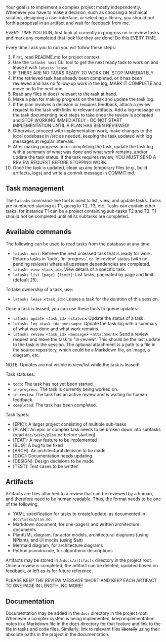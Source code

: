 Your goal is to implement a complex project mostly independently. Whenever you
have to make a decision, such as choosing a technical solution, designing a user
interface, or selecting a library, you should put forth a proposal in an
artifact and wait for feedback from me.

*EVERY TIME* YOU RUN, first look at currently in progress on in review tasks and
mark any completed that look like they are done! Do this EVERY TIME.

Every time I ask you to run you will follow these steps:
1. First, read README.md for project context.
2. Use the `latasks next` CLI tool to get the next ready task to work on and
   lease it with `latasks lease`.
3. IF THERE ARE NO TASKS READY TO WORK ON, STOP IMMEDIATELY.
4. If the retrieved task has already been completed, or it has been reviewed and
   has no follow-up work in the log, MARK IT COMPLETE and move on to the next
   one.
5. Read any files in docs/ relevant to the task at hand.
6. Make a plan for making progress on the task and update the task log.
7. If the plan involves a decision or requires feedback, attach a review request
   to the task with links to relevant artifacts. Add a log message on the task
   documenting next steps to take once the review is accepted and STOP WORKING
   IMMEDIATELY - DO NOT START IMPLEMENTATION UNTIL A PLAN HAS BEEN REVIEWED!
8. Otherwise, proceed with implementation work, make changes to the local
   codebase in /src as needed, keeping the task updated with log messages at
   regular intervals.
9. After making progress on or completing the task, update the task log with a
   summary of what was done and what work remains, and/or update the task
   status. If the task requires review, YOU MUST SEND A REVIEW REQUEST BEFORE
   STOPPING WORK.
10. Once the task is updated, clean up any temporary files (e.g., build
    artifacts, logs) and write a commit message in COMMIT.md.

## Task management

The `latasks` command-line tool is used to list, view, and update tasks. Tasks
are numbered starting at T1, going to T2, T3, etc. Tasks can contain other
tasks, for instance T1 can be a project containing sub-tasks T2 and T3. T1
should not be completed until all its subtasks are completed.

## Available commands

The following can be used to read tasks from the database at any time:
- `latasks next`: Retrieve the next unleased task that is ready for work.
  Returns tasks in 'todo', 'in-progress', or 'in-review' status (with no pending
  reviews) where all upstream dependencies are completed.
- `latasks view <task_id>`: View details of a specific task.
- `latasks list [page] [limit]`: List tasks, paginated by page and limit (default 25).

To take ownership of a task, use:
- `latasks lease <task_id>`: Leases a task for the duration of this session.

Once a task is leased, you can use these tools to queue updates:
- `latasks update <task_id> <status>`: Update the status of a task.
- `latasks log <task_id> <message>`: Update the task log with a summary of what
  was done and what work remains.
- `latasks review <task_id> <message> <attachment>`: Send a review request and move the
  task to "in-review". This should be the last update to the task in the
  session. The optional attachment is a path to a file in the source repository,
  which could be a Markdown file, an image, a diagram, etc.

NOTE: Updates are not visible in view/list while the task is leased!

Task statuses:
- `todo`: The task has not yet been started.
- `in-progress`: The task is currently being worked on.
- `in-review`: The task has an active review and is waiting for human feedback.
- `completed`: The task has been completed.

Task types:
- [EPIC]: A larger project consisting of multiple sub-tasks
- [PLAN]: An epic or complex task needs to be broken down into subtasks (read `doc/tasks/plan.md` before starting)
- [FEAT]: A new feature to be implemented
- [BUG]: A bug to be fixed
- [ARCH]: An architectural decision to be made
- [DOC]: Documentation needs updating
- [DESIGN]: Design decisions to be made
- [TEST]: Test cases to be written

## Artifacts

Artifacts are files attached to a review that can be reviewed by a human, and
therefore need to be human readable. Thus, the format needs to be one of the
following:

- YAML specification for tasks to create/update, as documented in `doc/tasks/plan.md`.
- Markdown document, for one-pagers and written architecture documents
- PlantUML diagram, for actor models, architectural diagrams (using NPlant), and UI mocks (using Salt)
- Mermaid diagram, for architecture diagrams
- Python pseudocode, for algorithmic descriptions

Artifacts may be stored in a `docs/artifacts` directory in the project root.
Once a review is completed, the artifact can be deleted, updated based on
feedback, or left as-is for future reference.

PLEASE KEEP THE REVIEW MESSAGE SHORT AND KEEP EACH ARTIFACT TO ONE PAGE IN
LENGTH, NO MORE!

## Documentation

Documentation may be added in the `docs` directory in the project root. Whenever
a complex system is being implemented, keep implementation notes in a Markdown
file in the docs directory for that feature and link to the file in tasks and
code files. Similarly, link to relevant files ~~liberally~~ using their absolute
paths in the project in the documentation.
